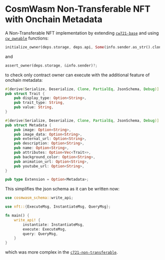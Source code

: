 # CosmWasm Non-Transferable NFT with Onchain Metadata
A Non-Transferable NFT implementation by extending [`cw721-base`](https://github.com/CosmWasm/cw-nfts/tree/main/contracts/cw721-base) and using [`cw_ownable`](https://github.com/larry0x/cw-plus-plus/tree/main/packages/ownable) functions:

```rust
initialize_owner(deps.storage, deps.api, Some(info.sender.as_str().clone()))?;
```

and 

```rust
assert_owner(deps.storage, &info.sender)?;
```
to check only contract owner can execute with the additional feature of onchain metadata:

```rust
#[derive(Serialize, Deserialize, Clone, PartialEq, JsonSchema, Debug)]
pub struct Trait {
    pub display_type: Option<String>,
    pub trait_type: String,
    pub value: String,
}

#[derive(Serialize, Deserialize, Clone, PartialEq, JsonSchema, Debug)]
pub struct Metadata {
    pub image: Option<String>,
    pub image_data: Option<String>,
    pub external_url: Option<String>,
    pub description: Option<String>,
    pub name: Option<String>,
    pub attributes: Option<Vec<Trait>>,
    pub background_color: Option<String>,
    pub animation_url: Option<String>,
    pub youtube_url: Option<String>,
}

pub type Extension = Option<Metadata>;
```

This simplifies the json schema as it can be written now:

```rust
use cosmwasm_schema::write_api;

use nft::{ExecuteMsg, InstantiateMsg, QueryMsg};

fn main() {
    write_api! {
        instantiate: InstantiateMsg,
        execute: ExecuteMsg,
        query: QueryMsg,
    }
}
```
which was more complex in the [`c721-non-transferable`](https://github.com/CosmWasm/cw-nfts/tree/main/contracts/cw721-non-transferable).